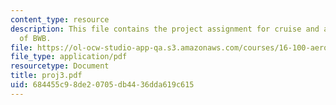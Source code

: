 ```yaml
---
content_type: resource
description: This file contains the project assignment for cruise and approach analysis
  of BWB.
file: https://ol-ocw-studio-app-qa.s3.amazonaws.com/courses/16-100-aerodynamics-fall-2005/684455c98de20705db4436dda619c615_proj3.pdf
file_type: application/pdf
resourcetype: Document
title: proj3.pdf
uid: 684455c9-8de2-0705-db44-36dda619c615
---
```

